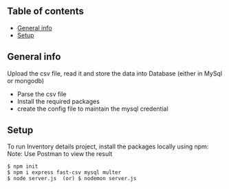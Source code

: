 ## Table of contents
* [General info](#general-info)
* [Setup](#setup)

## General info
Upload the csv file, read it and store the data into Database (either in MySql or mongodb)
* Parse the csv file
* Install the required packages 
* create the config file to maintain the mysql credential 
	
## Setup
To run Inventory details project, install the packages locally using npm:
Note: Use Postman to view the result

```
$ npm init   
$ npm i express fast-csv mysql multer
$ node server.js  (or) $ nodemon server.js
```
